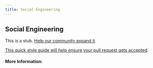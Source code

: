 ```yaml
---
title: Social Engineering
---
```


## Social Engineering

This is a stub. [Help our community expand it](https://github.com/freeCodeCamp/guide-articles/tree/master/articles/Security/Social-Engineering/index.md).

[This quick style guide will help ensure your pull request gets accepted](https://github.com/freeCodeCamp/guide-articles/blob/master/README.md).

<!-- The article goes here, in GitHub-flavored Markdown. Feel free to add YouTube videos, images, and CodePen/JSBin embeds  -->

#### More Information:
<!-- Please add any articles you think might be helpful to read before writing the article -->


